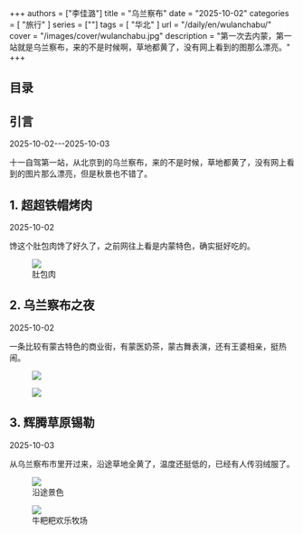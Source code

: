 +++
authors = ["李佳潞"]
title = "乌兰察布"
date = "2025-10-02"
categories = [
    "旅行"
]
series = [""]
tags = [
    "华北"
]
url = "/daily/en/wulanchabu/"
cover = "/images/cover/wulanchabu.jpg"
description = "第一次去内蒙，第一站就是乌兰察布，来的不是时候啊，草地都黄了，没有网上看到的图那么漂亮。"
+++
<!DOCTYPE html>
<html lang="zh-CN">
<head>
    <meta charset="UTF-8">
    <meta name="viewport" content="width=device-width, initial-scale=1.0">
    <link rel="stylesheet" href="/assets/css/styles.css">
    <script src="/assets/js/toc.js"></script>    
</head>
<body>
    <article>
        <nav>
            <h2>目录</h2>
            <ul id="toc">
                <!-- 目录项会在这里动态生成 -->
            </ul>
        </nav>
        <section>
            <h2>引言</h2>
            <p>2025-10-02---2025-10-03</p>
            <p>         十一自驾第一站，从北京到的乌兰察布，来的不是时候，草地都黄了，没有网上看到的图片那么漂亮，但是秋景也不错了。</p>
        </section>
        <section>
            <h2>1. 超超铁帽烤肉</h2>
            <p>2025-10-02 <i class="fas fa-sun"></i></p>
            <p>         馋这个肚包肉馋了好久了，之前网往上看是内蒙特色，确实挺好吃的。</p>
            <div class="container">
                <div class="image">
                    <figure>
                        <a data-fancybox="gallery" href="https://cdn.heirenlop.com/daily-record/wulan1.png">
    <img src="https://cdn.heirenlop.com/daily-record/wulan1.png" loading="lazy">
</a>
                        <figcaption>肚包肉</figcaption>
                    </figure>
                </div>
            </div>
        </section>
        <section>
            <h2>2. 乌兰察布之夜</h2>
            <p>2025-10-02 <i class="fas fa-sun"></i></p>
            <p>         一条比较有蒙古特色的商业街，有蒙医奶茶，蒙古舞表演，还有王婆相亲，挺热闹。</p>
            <div class="container">
                <div class="image">
                    <figure>
                        <a data-fancybox="gallery" href="https://cdn.heirenlop.com/daily-record/wulan2.png">
    <img src="https://cdn.heirenlop.com/daily-record/wulan2.png" loading="lazy">
</a>
                    </figure>
                </div>
            </div>
            <div class="container">
                <div class="image">
                    <figure>
                        <a data-fancybox="gallery" href="https://cdn.heirenlop.com/daily-record/wulan3.png">
    <img src="https://cdn.heirenlop.com/daily-record/wulan3.png" loading="lazy">
</a>
                    </figure>
                </div>
            </div>
        </section>
                <section>
            <h2>3. 辉腾草原锡勒</h2>
            <p>2025-10-03 <i class="fas fa-sun"></i></p>
                        <p>         从乌兰察布市里开过来，沿途草地全黄了，温度还挺低的，已经有人传羽绒服了。</p>
            <div class="container">
                <div class="image">
                    <figure>
                        <a data-fancybox="gallery" href="https://cdn.heirenlop.com/daily-record/wulan6.png">
    <img src="https://cdn.heirenlop.com/daily-record/wulan6.png" loading="lazy">
</a>
                                            <figcaption>沿途景色</figcaption>
                    </figure>
                </div>
            </div>
            <div class="container">
                <div class="image">
                    <figure>
                        <a data-fancybox="gallery" href="https://cdn.heirenlop.com/daily-record/wulan5.png">
    <img src="https://cdn.heirenlop.com/daily-record/wulan5.png" loading="lazy">
</a>
                                            <figcaption>牛粑粑欢乐牧场</figcaption>
                    </figure>
                </div>
            </div>
        </section>
    </article>
</body>
</html>